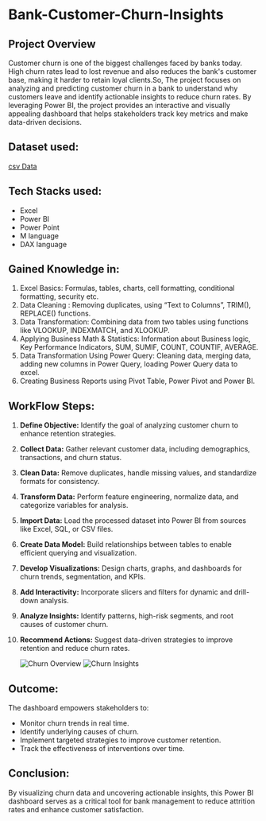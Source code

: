 # Bank-Customer-Churn-Insights
## Project Overview
Customer churn is one of the biggest challenges faced by banks today. High churn rates lead to lost revenue and also reduces the bank's customer base, making it harder to retain loyal clients.So, The project focuses on analyzing and predicting customer churn in a bank to understand why customers leave and identify actionable insights to reduce churn rates. By leveraging Power BI, the project provides an interactive and visually appealing dashboard that helps stakeholders track key metrics and make data-driven decisions.

## Dataset used:
<a href="https://github.com/deepika091004/Bank-Customer-Churn-Analysis/blob/main/Bank%20Customer%20Churn%20Prediction.csv"> csv Data </a>

## Tech Stacks used:
- Excel
- Power BI
- Power Point
- M language
- DAX language

## Gained Knowledge in:
1. Excel Basics: Formulas, tables, charts, cell formatting, conditional formatting, security etc.
2. Data Cleaning : Removing duplicates, using “Text to Columns”, TRIM(), REPLACE() functions.
3. Data Transformation: Combining data from two tables using functions like VLOOKUP, INDEXMATCH, and XLOOKUP.
4. Applying Business Math & Statistics: Information about Business logic, Key Performance Indicators, SUM, SUMIF, COUNT, COUNTIF, AVERAGE.
5. Data Transformation Using Power Query: Cleaning data, merging data, adding new columns in Power Query, loading Power Query data to excel.
6. Creating Business Reports using Pivot Table, Power Pivot and Power BI.

## WorkFlow Steps:
1. **Define Objective:** Identify the goal of analyzing customer churn to enhance retention strategies.  
2. **Collect Data:** Gather relevant customer data, including demographics, transactions, and churn status.  
3. **Clean Data:** Remove duplicates, handle missing values, and standardize formats for consistency.  
4. **Transform Data:** Perform feature engineering, normalize data, and categorize variables for analysis.  
5. **Import Data:** Load the processed dataset into Power BI from sources like Excel, SQL, or CSV files.  
6. **Create Data Model:** Build relationships between tables to enable efficient querying and visualization.  
7. **Develop Visualizations:** Design charts, graphs, and dashboards for churn trends, segmentation, and KPIs.  
8. **Add Interactivity:** Incorporate slicers and filters for dynamic and drill-down analysis.  
9. **Analyze Insights:** Identify patterns, high-risk segments, and root causes of customer churn.  
10. **Recommend Actions:** Suggest data-driven strategies to improve retention and reduce churn rates.

    ![Churn Overview](https://github.com/user-attachments/assets/15f7d1d8-34f9-46a5-9c5d-e933eed305d6)
    ![Churn Insights](https://github.com/user-attachments/assets/93640a74-2bb6-4cce-87fc-13737aec3e51)




## Outcome:
The dashboard empowers stakeholders to:

- Monitor churn trends in real time.
- Identify underlying causes of churn.
- Implement targeted strategies to improve customer retention.
- Track the effectiveness of interventions over time.

## Conclusion:
By visualizing churn data and uncovering actionable insights, this Power BI dashboard serves as a critical tool for bank management to reduce attrition rates and enhance customer satisfaction.












